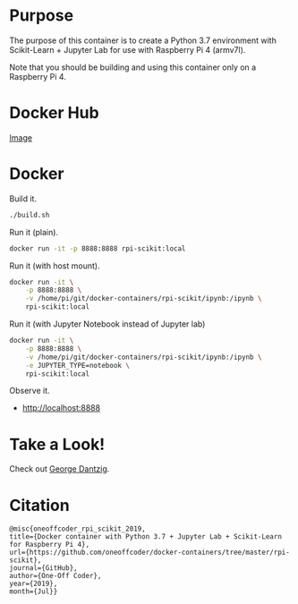# Purpose

The purpose of this container is to create a Python 3.7 environment with Scikit-Learn + Jupyter Lab for use with Raspberry Pi 4 (armv7l).

Note that you should be building and using this container only on a Raspberry Pi 4.

# Docker Hub

[Image](https://hub.docker.com/r/oneoffcoder/rpi-scikit)

# Docker

Build it.

```bash
./build.sh
```

Run it (plain).

```bash
docker run -it -p 8888:8888 rpi-scikit:local
```

Run it (with host mount).

```bash
docker run -it \
    -p 8888:8888 \
    -v /home/pi/git/docker-containers/rpi-scikit/ipynb:/ipynb \
    rpi-scikit:local
```

Run it (with Jupyter Notebook instead of Jupyter lab)

```bash
docker run -it \
    -p 8888:8888 \
    -v /home/pi/git/docker-containers/rpi-scikit/ipynb:/ipynb \
    -e JUPYTER_TYPE=notebook \
    rpi-scikit:local
```

Observe it.

* [http://localhost:8888](http://localhost:8888)

# Take a Look!

Check out [George Dantzig](https://en.wikipedia.org/wiki/George_Dantzig).

# Citation

```
@misc{oneoffcoder_rpi_scikit_2019, 
title={Docker container with Python 3.7 + Jupyter Lab + Scikit-Learn for Raspberry Pi 4},
url={https://github.com/oneoffcoder/docker-containers/tree/master/rpi-scikit}, 
journal={GitHub},
author={One-Off Coder},
year={2019},
month={Jul}}
```
